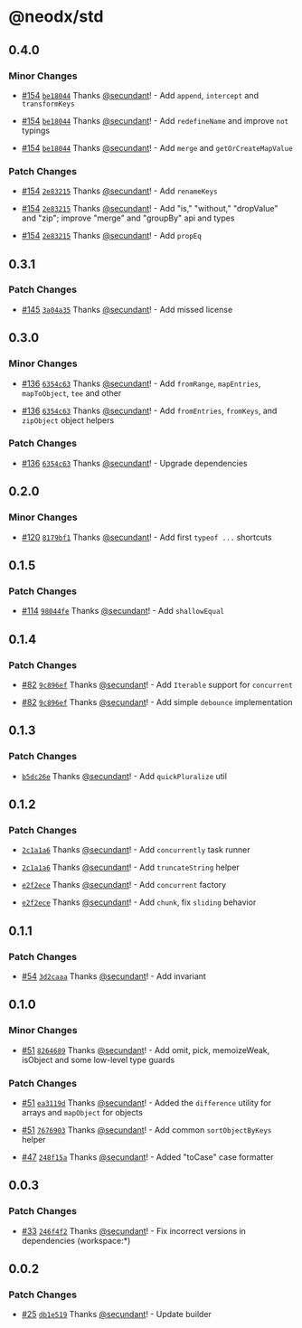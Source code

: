 # @neodx/std

## 0.4.0

### Minor Changes

- [#154](https://github.com/secundant/neodx/pull/154) [`be18044`](https://github.com/secundant/neodx/commit/be18044b869116cc429f646afb11b8e083580407) Thanks [@secundant](https://github.com/secundant)! - Add `append`, `intercept` and `transformKeys`

- [#154](https://github.com/secundant/neodx/pull/154) [`be18044`](https://github.com/secundant/neodx/commit/be18044b869116cc429f646afb11b8e083580407) Thanks [@secundant](https://github.com/secundant)! - Add `redefineName` and improve `not` typings

- [#154](https://github.com/secundant/neodx/pull/154) [`be18044`](https://github.com/secundant/neodx/commit/be18044b869116cc429f646afb11b8e083580407) Thanks [@secundant](https://github.com/secundant)! - Add `merge` and `getOrCreateMapValue`

### Patch Changes

- [#154](https://github.com/secundant/neodx/pull/154) [`2e83215`](https://github.com/secundant/neodx/commit/2e83215dc0707ee36c0e3f2725a5126ee56363fd) Thanks [@secundant](https://github.com/secundant)! - Add `renameKeys`

- [#154](https://github.com/secundant/neodx/pull/154) [`2e83215`](https://github.com/secundant/neodx/commit/2e83215dc0707ee36c0e3f2725a5126ee56363fd) Thanks [@secundant](https://github.com/secundant)! - Add "is," "without," "dropValue" and "zip"; improve "merge" and "groupBy" api and types

- [#154](https://github.com/secundant/neodx/pull/154) [`2e83215`](https://github.com/secundant/neodx/commit/2e83215dc0707ee36c0e3f2725a5126ee56363fd) Thanks [@secundant](https://github.com/secundant)! - Add `propEq`

## 0.3.1

### Patch Changes

- [#145](https://github.com/secundant/neodx/pull/145) [`3a04a35`](https://github.com/secundant/neodx/commit/3a04a356465a837608b966770f2f00b179914960) Thanks [@secundant](https://github.com/secundant)! - Add missed license

## 0.3.0

### Minor Changes

- [#136](https://github.com/secundant/neodx/pull/136) [`6354c63`](https://github.com/secundant/neodx/commit/6354c6328f2a13fdd0228b87d8b91cd0c090bce1) Thanks [@secundant](https://github.com/secundant)! - Add `fromRange`, `mapEntries`, `mapToObject`, `tee` and other

- [#136](https://github.com/secundant/neodx/pull/136) [`6354c63`](https://github.com/secundant/neodx/commit/6354c6328f2a13fdd0228b87d8b91cd0c090bce1) Thanks [@secundant](https://github.com/secundant)! - Add `fromEntries`, `fromKeys`, and `zipObject` object helpers

### Patch Changes

- [#136](https://github.com/secundant/neodx/pull/136) [`6354c63`](https://github.com/secundant/neodx/commit/6354c6328f2a13fdd0228b87d8b91cd0c090bce1) Thanks [@secundant](https://github.com/secundant)! - Upgrade dependencies

## 0.2.0

### Minor Changes

- [#120](https://github.com/secundant/neodx/pull/120) [`8179bf1`](https://github.com/secundant/neodx/commit/8179bf1162eef832eda03726e2dd79dda094c78b) Thanks [@secundant](https://github.com/secundant)! - Add first `typeof ...` shortcuts

## 0.1.5

### Patch Changes

- [#114](https://github.com/secundant/neodx/pull/114) [`98044fe`](https://github.com/secundant/neodx/commit/98044fef94d8f3159db2b2d5d30292895d7e1472) Thanks [@secundant](https://github.com/secundant)! - Add `shallowEqual`

## 0.1.4

### Patch Changes

- [#82](https://github.com/secundant/neodx/pull/82) [`9c896ef`](https://github.com/secundant/neodx/commit/9c896efc7bd09c51e693d694e8265e0e580e30b4) Thanks [@secundant](https://github.com/secundant)! - Add `Iterable` support for `concurrent`

- [#82](https://github.com/secundant/neodx/pull/82) [`9c896ef`](https://github.com/secundant/neodx/commit/9c896efc7bd09c51e693d694e8265e0e580e30b4) Thanks [@secundant](https://github.com/secundant)! - Add simple `debounce` implementation

## 0.1.3

### Patch Changes

- [`b5dc26e`](https://github.com/secundant/neodx/commit/b5dc26e0c47bab3f01863a15cf5db360e39efdcf) Thanks [@secundant](https://github.com/secundant)! - Add `quickPluralize` util

## 0.1.2

### Patch Changes

- [`2c1a1a6`](https://github.com/secundant/neodx/commit/2c1a1a6e1e2980f2fdd26260790707db7352bce8) Thanks [@secundant](https://github.com/secundant)! - Add `concurrently` task runner

- [`2c1a1a6`](https://github.com/secundant/neodx/commit/2c1a1a6e1e2980f2fdd26260790707db7352bce8) Thanks [@secundant](https://github.com/secundant)! - Add `truncateString` helper

- [`e2f2ece`](https://github.com/secundant/neodx/commit/e2f2eceec7aaa5d4ddbc5f156a018cf3822d529a) Thanks [@secundant](https://github.com/secundant)! - Add `concurrent` factory

- [`e2f2ece`](https://github.com/secundant/neodx/commit/e2f2eceec7aaa5d4ddbc5f156a018cf3822d529a) Thanks [@secundant](https://github.com/secundant)! - Add `chunk`, fix `sliding` behavior

## 0.1.1

### Patch Changes

- [#54](https://github.com/secundant/neodx/pull/54) [`3d2caaa`](https://github.com/secundant/neodx/commit/3d2caaa792bcf392765c08d11c6a82c3a19295e4) Thanks [@secundant](https://github.com/secundant)! - Add invariant

## 0.1.0

### Minor Changes

- [#51](https://github.com/secundant/neodx/pull/51) [`8264689`](https://github.com/secundant/neodx/commit/826468971ee171e5e2a0a28c55e0a2e9411f12a3) Thanks [@secundant](https://github.com/secundant)! - Add omit, pick, memoizeWeak, isObject and some low-level type guards

### Patch Changes

- [#51](https://github.com/secundant/neodx/pull/51) [`ea3119d`](https://github.com/secundant/neodx/commit/ea3119d23cd6107b1a1c71caf69877511536a975) Thanks [@secundant](https://github.com/secundant)! - Added the `difference` utility for arrays and `mapObject` for objects

- [#51](https://github.com/secundant/neodx/pull/51) [`7676903`](https://github.com/secundant/neodx/commit/76769036464164b3db2b9ff13a63b72e719430e6) Thanks [@secundant](https://github.com/secundant)! - Add common `sortObjectByKeys` helper

- [#47](https://github.com/secundant/neodx/pull/47) [`248f15a`](https://github.com/secundant/neodx/commit/248f15ab83719f4fecc19c6882442c8815d3bfba) Thanks [@secundant](https://github.com/secundant)! - Added "toCase" case formatter

## 0.0.3

### Patch Changes

- [#33](https://github.com/secundant/neodx/pull/33) [`246f4f2`](https://github.com/secundant/neodx/commit/246f4f292a005be440d78e7528cc40aefa5c6ad8) Thanks [@secundant](https://github.com/secundant)! - Fix incorrect versions in dependencies (workspace:\*)

## 0.0.2

### Patch Changes

- [#25](https://github.com/secundant/neodx/pull/25) [`db1e519`](https://github.com/secundant/neodx/commit/db1e5193c4c5af6e0583a5e2f2e0a2ff161208d6) Thanks [@secundant](https://github.com/secundant)! - Update builder
